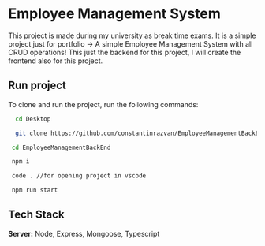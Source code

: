 
# Employee Management System

This project is made during my university as break time exams. It is a simple project just for portfolio -> A simple Employee Management System with all CRUD operations! This just the backend for this project, I will create the frontend also for this project.


## Run project

To clone and run the project, run the following commands:

```bash
  cd Desktop
```

```bash
  git clone https://github.com/constantinrazvan/EmployeeManagementBackEnd.git
```
```bash
 cd EmployeeManagementBackEnd
```

```bash
 npm i 
```

```bash
 code . //for opening project in vscode
```

```bash
 npm run start
```

## Tech Stack

**Server:** Node, Express, Mongoose, Typescript


